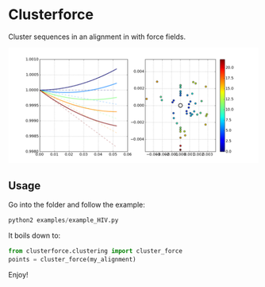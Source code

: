 # Clusterforce
Cluster sequences in an alignment in with force fields.

![clusterforce example on HIV sequences](data/example_HIV.png)

## Usage
Go into the folder and follow the example:
```python
python2 examples/example_HIV.py
```

It boils down to:
```python
from clusterforce.clustering import cluster_force
points = cluster_force(my_alignment)
```

Enjoy!
